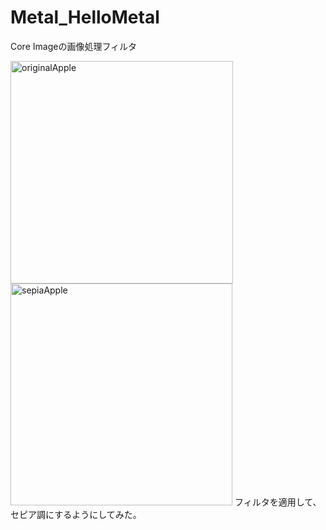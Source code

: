 # Metal_HelloMetal

Core Imageの画像処理フィルタ


<img width="356" alt="originalApple" src="https://user-images.githubusercontent.com/9380171/108639113-2ce59980-74d6-11eb-9409-70efa6c3f811.png">
<img width="355" alt="sepiaApple" src="https://user-images.githubusercontent.com/9380171/108639118-2eaf5d00-74d6-11eb-852c-1262861d9794.png">
フィルタを適用して、セピア調にするようにしてみた。
